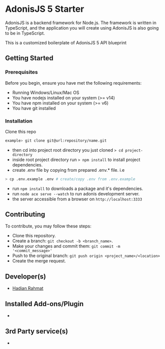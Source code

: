 # AdonisJS 5 Starter

AdonisJS is a backend framework for Node.js. The framework is written in TypeScript, and the application you will create using AdonisJS is also going to be in TypeScript.

This is a customized boilerplate of AdonisJS 5 API blueprint

## Getting Started

### Prerequisites

Before you begin, ensure you have met the following requirements:

- Running Windows/Linux/Mac OS
- You have nodejs installed on your system (>= v14)
- You have npm installed on your system (>= v6)
- You have git installed

### Installation

Clone this repo

```bash
example> git clone git@url:repository/name.git
```

- then cd into project root directory you just cloned `> cd project-directory`
- inside root project directory run `> npm install` to install project dependencies.
- create .env file by copying from prepared .env.\* file. i.e

```bash
> cp .env.example .env # create/copy .env from .env.example
```

- run `npm install` to downloads a package and it's dependencies.
- run `node ace serve --watch` to run adonis development server.
- the server accessible from a browser on `http://localhost:3333`

## Contributing

To contribute, you may follow these steps:

- Clone this repository.
- Create a branch: `git checkout -b <branch_name>`.
- Make your changes and commit them: `git commit -m '<commit_message>'`
- Push to the original branch: `git push origin <project_name>/<location>`
- Create the merge request.

## Developer(s)

- [Hadian Rahmat](hadian.rahmat@gits.id)

## Installed Add-ons/Plugin

-

## 3rd Party service(s)

-
